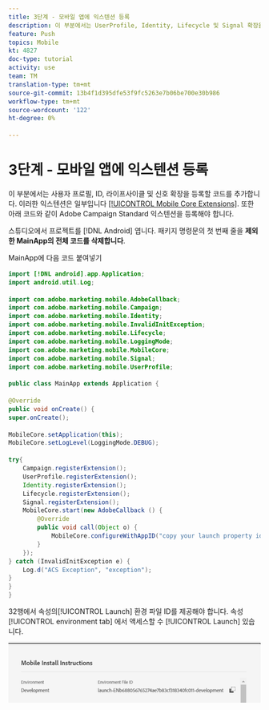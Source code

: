 ```yaml
---
title: 3단계 - 모바일 앱에 익스텐션 등록
description: 이 부분에서는 UserProfile, Identity, Lifecycle 및 Signal 확장을 등록하는 코드를 추가합니다.
feature: Push
topics: Mobile
kt: 4827
doc-type: tutorial
activity: use
team: TM
translation-type: tm+mt
source-git-commit: 13b4f1d395dfe53f9fc5263e7b06be700e30b986
workflow-type: tm+mt
source-wordcount: '122'
ht-degree: 0%

---
```



# 3단계 - 모바일 앱에 익스텐션 등록

이 부분에서는 사용자 프로필, ID, 라이프사이클 및 신호 확장을 등록할 코드를 추가합니다. 이러한 익스텐션은 일부입니다 [[!UICONTROL Mobile Core Extensions]](https://aep-sdks.gitbook.io/docs/using-mobile-extensions/mobile-core). 또한 아래 코드와 같이 Adobe Campaign Standard 익스텐션을 등록해야 합니다.

스튜디오에서 프로젝트를 [!DNL Android] 엽니다. 패키지 명령문의 첫 번째 줄을 **제외한 MainApp의 전체 코드를 삭제합니다**.

MainApp에 다음 코드 붙여넣기

<!--
Removed `{.line-numbers}` below
-->

```java
import [!DNL android].app.Application;
import android.util.Log;

import com.adobe.marketing.mobile.AdobeCallback;
import com.adobe.marketing.mobile.Campaign;
import com.adobe.marketing.mobile.Identity;
import com.adobe.marketing.mobile.InvalidInitException;
import com.adobe.marketing.mobile.Lifecycle;
import com.adobe.marketing.mobile.LoggingMode;
import com.adobe.marketing.mobile.MobileCore;
import com.adobe.marketing.mobile.Signal;
import com.adobe.marketing.mobile.UserProfile;

public class MainApp extends Application {

@Override
public void onCreate() {
super.onCreate();

MobileCore.setApplication(this);
MobileCore.setLogLevel(LoggingMode.DEBUG);

try{
    Campaign.registerExtension();
    UserProfile.registerExtension();
    Identity.registerExtension();
    Lifecycle.registerExtension();
    Signal.registerExtension();
    MobileCore.start(new AdobeCallback () {
        @Override
        public void call(Object o) {
            MobileCore.configureWithAppID("copy your launch property id here");
        }
    });
} catch (InvalidInitException e) {
    Log.d("ACS Exception", "exception");
}
}
}
```

32행에서 속성의[!UICONTROL  Launch] 환경 파일 ID를 제공해야 합니다. 속성 [!UICONTROL environment tab] 에서 액세스할 수 [!UICONTROL Launch] 있습니다.

![launch-id](assets/launch-id-property.PNG)
